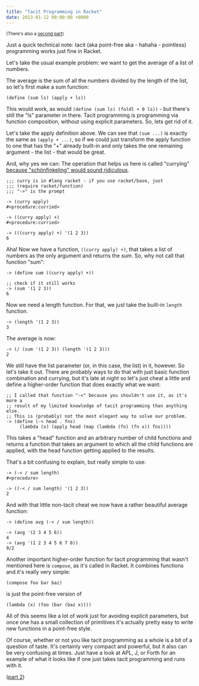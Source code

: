 ```yaml
---
title: "Tacit Programming in Racket"
date: 2013-01-12 00:00:00 +0000
---
```

<small>(There's also a [second part](http://r-wos.org/blog/tacit-racket-2))</small>

Just a quick technical note: tacit (aka point-free aka - hahaha - pointless)
programming works just fine in Racket.

Let's take the usual example problem: we want to get the average of a list of numbers.

The average is the sum of all the numbers divided by the length of the list, so
let's first make a sum function:

    (define (sum ls) (apply + ls))

This would work, as would `(define (sum ls) (foldl + 0 ls))` - but there's still
the "ls" parameter in there. Tacit programming is programming via function
composition, without using explicit parameters. So, lets get rid of it.

Let's take the apply definition above. We can see that `(sum ...)` is exactly the same as
`(apply + ...)`, so if we could just transform the apply function to one that has
the "+" already built-in and only takes the one remaining
argument - the list - that would be great.

And, why yes we can: The operation that helps us here is called "currying"
[because "sch&ouml;nfinkeling" would sound ridiculous](http://en.wikipedia.org/wiki/Currying).

    ;;; curry is in #lang racket - if you use racket/base, just
    ;;; (require racket/function)
    ;;; "->" is the prompt

    -> (curry apply)
    #<procedure:curried>

    -> ((curry apply) +)
    #<procedure:curried>

    -> (((curry apply) +) '(1 2 3))
    6

Aha! Now we have a function, `((curry apply) +)`, that takes a list of numbers
as the only argument and returns the sum. So, why not call that function "sum":

    -> (define sum ((curry apply) +))

    ;; check if it still works
    -> (sum '(1 2 3))
    6

Now we need a length function. For that, we just take the built-in `length` function.

    -> (length '(1 2 3))
    3

The average is now:

    -> (/ (sum '(1 2 3)) (length '(1 2 3)))
    2

We still have the list parameter (or, in this case, the list) in it, however.
So let's take it out. There are probably ways to do that with just basic function
combination and currying, but it's late at night so let's just cheat a little
and define a higher-order function that does exactly what we want:

    ;; I called that function "-<" because you shouldn't use it, as it's more a
    ;; result of my limited knowledge of tacit programming than anything else.
    ;; This is (probably) not the most elegant way to solve our problem.
    -> (define (-< head . fns)
         (lambda (x) (apply head (map (lambda (fn) (fn x)) fns))))

This takes a "head" function and an arbitrary number of child functions and
returns a function that takes an argument to which all the child functions are
applied, with the head function getting applied to the results.

That's a bit confusing to explain, but really simple to use:

    -> (-< / sum length)
    #<procedure>

    -> ((-< / sum length) '(1 2 3))
    2

And with that little non-tacit cheat we now have a rather beautiful average function:

    -> (define avg (-< / sum length))

    -> (avg '(2 3 4 5 6))
    4
    -> (avg '(1 2 3 4 5 6 7 8))
    9/2

Another important higher-order function for tacit programming that wasn't
mentioned here is `compose`, as it's called in Racket. It combines functions
and it's really very simple:

    (compose foo bar baz)

is just the point-free version of

    (lambda (x) (foo (bar (baz x))))

All of this seems like a lot of work just for avoiding explicit parameters, but
once one has a small collection of primitives it's actually pretty easy to
write new functions in a point-free style.

Of course, whether or not you like tacit programming as a whole is a bit of a
question of taste. It's certainly very compact and powerful, but it also can be
very confusing at times. Just have a look at APL, J, or Forth for an example of what it
looks like if one just takes tacit programming and runs with it.

([part 2](http://r-wos.org/blog/tacit-racket-2))

